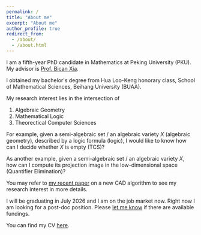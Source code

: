 ```yaml
---
permalink: /
title: "About me"
excerpt: "About me"
author_profile: true
redirect_from: 
  - /about/
  - /about.html
---
```


I am a fifth-year PhD candidate in Mathematics at Peking University (PKU). My advisor is [Prof. Bican Xia](https://www.math.pku.edu.cn/teachers/xiabc/html/index_en.html). 

I obtained my bachelor's degree from Hua Loo-Keng honorary class, School of Mathematical Sciences, Beihang University (BUAA). 


My research interest lies in the intersection of 

  1. Algebraic Geometry
  2. Mathematical Logic
  3. Theorectical Computer Sciences

For example, given a semi-algebraic set / an algebraic variety $X$ (algebraic geometry), described by a logic formula (logic), I would like to know how can I decide whether $X$ is empty (TCS)?

As another example, given a semi-algebraic set / an algebraic variety $X$, how can I compute its projection image in the low-dimensional space (Quantifier Elimination)? 

You may refer to [my recent paper](https://arxiv.org/abs/2311.10515) on a new CAD algorithm to see my research interest in more details.


I will be graduating in July 2026 and I am on the job market now. Right now I am looking for a post-doc position. Please [let me know](mailto:xiaxueqaq@stu.pku.edu.cn) if there are available fundings.

You can find my CV [here](../assets/CV_Chen.pdf).
